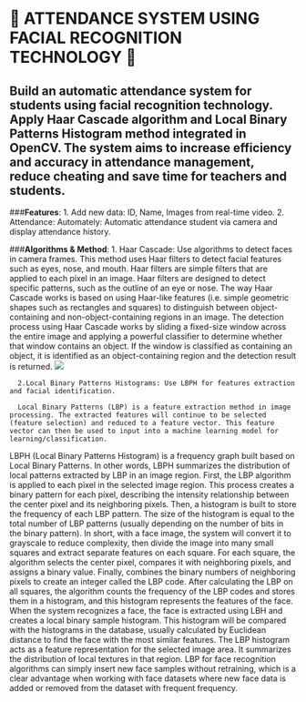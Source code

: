 #  🤖 ATTENDANCE SYSTEM USING FACIAL RECOGNITION TECHNOLOGY 🤖


## Build an automatic attendance system for students using facial recognition technology. Apply Haar Cascade algorithm and Local Binary Patterns Histogram method integrated in OpenCV. The system aims to increase efficiency and accuracy in attendance management, reduce cheating and save time for teachers and students.


###**Features**:
      1. Add new data: ID, Name, Images from real-time video.
      2. Attendance: Automately: Automatic attendance student via camera and display attendance history.
      
###**Algorithms & Method**:
      1. Haar Cascade: Use algorithms to detect faces in camera frames.
      This method uses Haar filters to detect facial features such as eyes, nose, and mouth. Haar filters are simple filters that are applied to each pixel in an image. Haar filters are designed to detect specific patterns, such as the outline of an eye or nose.
The way Haar Cascade works is based on using Haar-like features (i.e. simple geometric shapes such as rectangles and squares) to distinguish between object-containing and non-object-containing regions in an image.
The detection process using Haar Cascade works by sliding a fixed-size window across the entire image and applying a powerful classifier to determine whether that window contains an object. If the window is classified as containing an object, it is identified as an object-containing region and the detection result is returned.
      ![](https://miro.medium.com/proxy/1*m2UHkzWWJ0kfQyL5tBFNsQ.png)
      
      2.Local Binary Patterns Histograms: Use LBPH for features extraction and facial identification.
      
      Local Binary Patterns (LBP) is a feature extraction method in image processing. The extracted features will continue to be selected (feature selection) and reduced to a feature vector. This feature vector can then be used to input into a machine learning model for learning/classification.
LBPH (Local Binary Patterns Histogram) is a frequency graph built based on Local Binary Patterns. In other words, LBPH summarizes the distribution of local patterns extracted by LBP in an image region.
First, the LBP algorithm is applied to each pixel in the selected image region. This process creates a binary pattern for each pixel, describing the intensity relationship between the center pixel and its neighboring pixels.
Then, a histogram is built to store the frequency of each LBP pattern. The size of the histogram is equal to the total number of LBP patterns (usually depending on the number of bits in the binary pattern).
In short, with a face image, the system will convert it to grayscale to reduce complexity, then divide the image into many small squares and extract separate features on each square. For each square, the algorithm selects the center pixel, compares it with neighboring pixels, and assigns a binary value. Finally, combines the binary numbers of neighboring pixels to create an integer called the LBP code.
After calculating the LBP on all squares, the algorithm counts the frequency of the LBP codes and stores them in a histogram, and this histogram represents the features of the face.
When the system recognizes a face, the face is extracted using LBH and creates a local binary sample histogram. This histogram will be compared with the histograms in the database, usually calculated by Euclidean distance to find the face with the most similar features.
The LBP histogram acts as a feature representation for the selected image area. It summarizes the distribution of local textures in that region.
LBP for face recognition algorithms can simply insert new face samples without retraining, which is a clear advantage when working with face datasets where new face data is added or removed from the dataset with frequent frequency.
